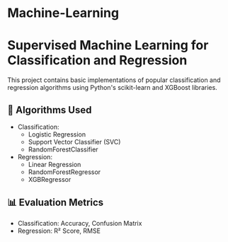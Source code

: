 # Machine-Learning

# Supervised Machine Learning for Classification and Regression

This project contains basic implementations of popular classification and regression algorithms using Python's scikit-learn and XGBoost libraries.

## 🔧 Algorithms Used
- Classification:
  - Logistic Regression
  - Support Vector Classifier (SVC)
  - RandomForestClassifier
- Regression:
  - Linear Regression
  - RandomForestRegressor
  - XGBRegressor

## 📊 Evaluation Metrics
- Classification: Accuracy, Confusion Matrix
- Regression: R² Score, RMSE
